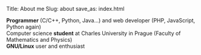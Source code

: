 Title: About me
Slug: about
save_as: index.html

<div class="row">
	<div class="intro-cell col-sm-4">
		<div class="icon"><i class="fa fa-code"></i></div>
		<strong>Programmer</strong> (C/C++, Python, Java...) and 
		web developer (PHP, JavaScript, Python again)
	</div>
	<div class="intro-cell col-sm-4">
		<div class="icon"><i class="fa fa-book"></i></div>
		Computer science <strong>student</strong> at Charles 
		University in Prague (Faculty of Mathematics and 
		Physics)
	</div>
	<div class="intro-cell col-sm-4">
		<div class="icon"><i class="fa fa-linux"></i></div>
		<strong>GNU/Linux</strong> user and enthusiast
	</div>
</div>
